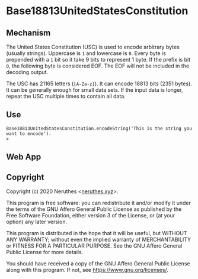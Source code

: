 # Base18813UnitedStatesConstitution

## Mechanism

The United States Constitution (USC) is used to encode arbitrary bytes (usually strings). Uppercase is `1` and lowercase is `0`.
Every byte is prepended with a `1` bit so it take 9 bits to represent 1 byte. If the prefix is bit `0`, the following byte is considered EOF. The EOF will not be included in the decoding output.

The USC has 21165 letters (`[A-Za-z]`). It can encode 18813 bits (2351 bytes). It can be generally enough for small data sets. If the input data is longer, repeat the USC multiple times to contain all data.

## Use

```
Base18813UnitedStatesConstitution.encodeString('This is the string you want to encode').
> 
```

## Web App

## Copyright

Copyright (c) 2020 Neruthes <[neruthes.xyz](https://neruthes.xyz)>.

This program is free software: you can redistribute it and/or modify
it under the terms of the GNU Affero General Public License as published
by the Free Software Foundation, either version 3 of the License, or
(at your option) any later version.

This program is distributed in the hope that it will be useful,
but WITHOUT ANY WARRANTY; without even the implied warranty of
MERCHANTABILITY or FITNESS FOR A PARTICULAR PURPOSE.  See the
GNU Affero General Public License for more details.

You should have received a copy of the GNU Affero General Public License
along with this program.  If not, see <https://www.gnu.org/licenses/>.
